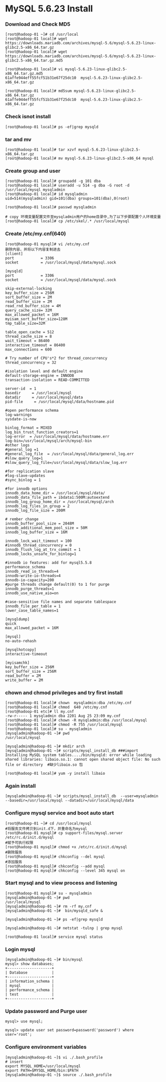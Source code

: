 # MySQL 5.6.23 Install



### Download and Check MD5

	[root@hadoop-01 ~]# cd /usr/local
	[root@hadoop-01 local]# wget https://downloads.mariadb.com/archives/mysql-5.6/mysql-5.6.23-linux-glibc2.5-x86_64.tar.gz
	[root@hadoop-01 local]# wget https://downloads.mariadb.com/archives/mysql-5.6/mysql-5.6.23-linux-glibc2.5-x86_64.tar.gz.md5
	
	[root@hadoop-01 local]# vi mysql-5.6.23-linux-glibc2.5-x86_64.tar.gz.md5
	61affe944eff55fcf51b31e67f25dc10  mysql-5.6.23-linux-glibc2.5-x86_64.tar.gz
	
	[root@hadoop-01 local]# md5sum mysql-5.6.23-linux-glibc2.5-x86_64.tar.gz
	61affe944eff55fcf51b31e67f25dc10  mysql-5.6.23-linux-glibc2.5-x86_64.tar.gz

### Check isnot install

	[root@hadoop-01 local]# ps -ef|grep mysqld
	
### tar and mv

	[root@hadoop-01 local]# tar xzvf mysql-5.6.23-linux-glibc2.5-x86_64.tar.gz
	[root@hadoop-01 local]# mv mysql-5.6.23-linux-glibc2.5-x86_64 mysql
	
### Create group and user
	
	[root@hadoop-01 local]# groupadd -g 101 dba
	[root@hadoop-01 local]# useradd -u 514 -g dba -G root -d /usr/local/mysql mysqladmin
	[root@hadoop-01 local]# id mysqladmin
	uid=514(mysqladmin) gid=101(dba) groups=101(dba),0(root)
	
	[root@hadoop-01 local]# passwd mysqladmin
	
	# copy 环境变量配置文件至mysqladmin用户的home目录中,为了以下步骤配置个人环境变量
	[root@hadoop-01 local]# cp /etc/skel/.* /usr/local/mysql
	
### Create /etc/my.cnf(640)

	[root@hadoop-01 mysql]# vi /etc/my.cnf
	删除内容，并将以下内容复制进去
	[client]
	port            = 3306
	socket          = /usr/local/mysql/data/mysql.sock
	 
	[mysqld]
	port            = 3306
	socket          = /usr/local/mysql/data/mysql.sock
	
	skip-external-locking
	key_buffer_size = 256M
	sort_buffer_size = 2M
	read_buffer_size = 2M
	read_rnd_buffer_size = 4M
	query_cache_size= 32M
	max_allowed_packet = 16M
	myisam_sort_buffer_size=128M
	tmp_table_size=32M
	
	table_open_cache = 512
	thread_cache_size = 8
	wait_timeout = 86400
	interactive_timeout = 86400
	max_connections = 600
	
	# Try number of CPU's*2 for thread_concurrency
	thread_concurrency = 32
	
	#isolation level and default engine 
	default-storage-engine = INNODB
	transaction-isolation = READ-COMMITTED
	
	server-id  = 1
	basedir     = /usr/local/mysql
	datadir     = /usr/local/mysql/data
	pid-file     = /usr/local/mysql/data/hostname.pid
	
	#open performance schema
	log-warnings
	sysdate-is-now
	
	binlog_format = MIXED
	log_bin_trust_function_creators=1
	log-error  = /usr/local/mysql/data/hostname.err
	log-bin=/usr/local/mysql/arch/mysql-bin
	#other logs
	#general_log =1
	#general_log_file  = /usr/local/mysql/data/general_log.err
	#slow_query_log=1
	#slow_query_log_file=/usr/local/mysql/data/slow_log.err
	
	#for replication slave
	#log-slave-updates 
	#sync_binlog = 1
	
	#for innodb options 
	innodb_data_home_dir = /usr/local/mysql/data/
	innodb_data_file_path = ibdata1:500M:autoextend
	innodb_log_group_home_dir = /usr/local/mysql/arch
	innodb_log_files_in_group = 2
	innodb_log_file_size = 200M
	
	# rember change
	innodb_buffer_pool_size = 2048M
	innodb_additional_mem_pool_size = 50M
	innodb_log_buffer_size = 16M
	
	innodb_lock_wait_timeout = 100
	#innodb_thread_concurrency = 0
	innodb_flush_log_at_trx_commit = 1
	innodb_locks_unsafe_for_binlog=1
	
	#innodb io features: add for mysql5.5.8
	performance_schema
	innodb_read_io_threads=4
	innodb-write-io-threads=4
	innodb-io-capacity=200
	#purge threads change default(0) to 1 for purge
	innodb_purge_threads=1
	innodb_use_native_aio=on
	
	#case-sensitive file names and separate tablespace
	innodb_file_per_table = 1
	lower_case_table_names=1
	
	[mysqldump]
	quick
	max_allowed_packet = 16M
	
	[mysql]
	no-auto-rehash
	
	[mysqlhotcopy]
	interactive-timeout
	
	[myisamchk]
	key_buffer_size = 256M
	sort_buffer_size = 256M
	read_buffer = 2M
	write_buffer = 2M	
	
### chown and chmod privileges and try first install

	[root@hadoop-01 local]# chown  mysqladmin:dba /etc/my.cnf 
	[root@hadoop-01 local]# chmod  640 /etc/my.cnf  
	[root@hadoop-01 etc]# ll my.cnf
	-rw-r----- 1 mysqladmin dba 2201 Aug 25 23:09 my.cnf	
	[root@hadoop-01 local]# chown -R mysqladmin:dba /usr/local/mysql
	[root@hadoop-01 local]# chmod -R 755 /usr/local/mysql 
	[root@hadoop-01 local]# su - mysqladmin
	[mysqladmin@hadoop-01 ~]# pwd
	/usr/local/mysql
	
	[mysqladmin@hadoop-01 ~]# mkdir arch
	[mysqladmin@hadoop-01 ~]# scripts/mysql_install_db ###import
	Installing MySQL system tables..../bin/mysqld: error while loading shared libraries: libaio.so.1: cannot open shared object file: No such file or directory  #缺少libaio.so 包
	
	[root@hadoop-01 local]# yum -y install libaio
 	
	
### Again  install	

	[mysqladmin@hadoop-01 ~]# scripts/mysql_install_db  --user=mysqladmin --basedir=/usr/local/mysql --datadir=/usr/local/mysql/data 

### Configure mysql service and boot auto start	
	[root@hadoop-01 ~]# cd /usr/local/mysql
	#将服务文件拷贝到init.d下，并重命名为mysql
	[root@hadoop-01 mysql]# cp support-files/mysql.server /etc/rc.d/init.d/mysql 
	#赋予可执行权限
	[root@hadoop-01 mysql]# chmod +x /etc/rc.d/init.d/mysql
	#删除服务
	[root@hadoop-01 mysql]# chkconfig --del mysql
	#添加服务
	[root@hadoop-01 mysql]# chkconfig --add mysql
	[root@hadoop-01 mysql]# chkconfig --level 345 mysql on
	
### Start mysql and to view process and listening
	
	[root@hadoop-01 mysql]# su - mysqladmin
	[mysqladmin@hadoop-01 ~]# pwd
	/usr/local/mysql
	[mysqladmin@hadoop-01 ~]# rm -rf my.cnf
	[mysqladmin@hadoop-01 ~]#  bin/mysqld_safe &
	
	[mysqladmin@hadoop-01 ~]# ps -ef|grep mysqld
	
	[mysqladmin@hadoop-01 ~]# netstat -tulnp | grep mysql
	
	[root@hadoop-01 local]# service mysql status

### Login mysql 

	[mysqladmin@hadoop-01 ~]# bin/mysql
	mysql> show databases;
	+--------------------+
	| Database           |
	+--------------------+
	| information_schema |
	| mysql              |
	| performance_schema |
	| test               |
	+--------------------+
	
### Update password and Purge user	
	mysql> use mysql;
	
	mysql> update user set password=password('password') where user='root';

### Configure environment variables
	[mysqladmin@hadoop-01 ~]$ vi ./.bash_profile
	# insert
	export MYSQL_HOME=/usr/local/mysql
	export PATH=$MYSQL_HOME/bin:$PATH
	[mysqladmin@hadoop-01 ~]$ source ./.bash_profile	
	
	
	
	
	
	
	
